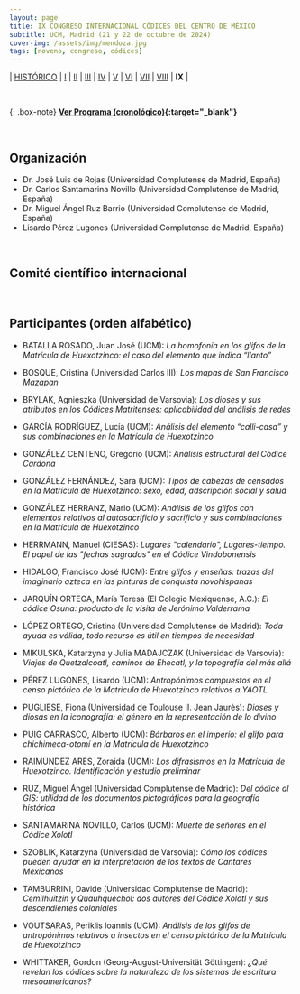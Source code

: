 ```yaml
---
layout: page
title: IX CONGRESO INTERNACIONAL CÓDICES DEL CENTRO DE MÉXICO
subtitle: UCM, Madrid (21 y 22 de octubre de 2024)
cover-img: /assets/img/mendoza.jpg
tags: [noveno, congreso, códices]
---
```


| [HISTÓRICO](/congresos/codices/historico) | [I](/congresos/codices/i) | [II](/congresos/codices/ii) | [III](/congresos/codices/iii) | [IV](/congresos/codices/iv) | [V](/congresos/codices/v) | [VI](/congresos/codices/vi) | [VII](/congresos/codices/vii) | [VIII](/congresos/codices/viii) | **IX** |

<br/>

{: .box-note}
**[Ver Programa (cronológico)](/congresos/codices/ix/docs/IX-Congreso-2024.pdf){:target="_blank"}**

<br/>

## Organización

 - Dr. José Luis de Rojas (Universidad Complutense de Madrid, España)
 - Dr. Carlos Santamarina Novillo (Universidad Complutense de Madrid, España)
 - Dr. Miguel Ángel Ruz Barrio (Universidad Complutense de Madrid, España)
 - Lisardo Pérez Lugones (Universidad Complutense de Madrid, España)

<br/>

## Comité científico internacional

<br/>

## Participantes (orden alfabético)

- BATALLA ROSADO, Juan José (UCM): *La homofonía en los glifos de la Matrícula de Huexotzinco: el caso del elemento que indica “llanto”*

- BOSQUE, Cristina (Universidad Carlos III): *Los mapas de San Francisco Mazapan*

- BRYLAK, Agnieszka (Universidad de Varsovia): *Los dioses y sus atributos en los Códices Matritenses: aplicabilidad del análisis de redes*

- GARCÍA RODRÍGUEZ, Lucía (UCM): *Análisis del elemento “calli-casa” y sus combinaciones en la Matrícula de Huexotzinco*

- GONZÁLEZ CENTENO, Gregorio (UCM): *Análisis estructural del Códice Cardona*

- GONZÁLEZ FERNÁNDEZ, Sara (UCM): *Tipos de cabezas de censados en la Matrícula de Huexotzinco: sexo, edad, adscripción social y salud*

- GONZÁLEZ HERRANZ, Mario (UCM): *Análisis de los glifos con elementos relativos al autosacrificio y sacrificio y sus combinaciones en la Matrícula de Huexotzinco*

- HERRMANN, Manuel (CIESAS): *Lugares "calendario", Lugares-tiempo. El papel de las "fechas sagradas" en el Códice Vindobonensis*

- HIDALGO, Francisco José (UCM): *Entre glifos y enseñas: trazas del imaginario azteca en las pinturas de conquista novohispanas*

- JARQUÍN ORTEGA, María Teresa (El Colegio Mexiquense, A.C.): *El códice Osuna: producto de la visita de Jerónimo Valderrama*

- LÓPEZ ORTEGO, Cristina (Universidad Complutense de Madrid): *Toda ayuda es válida, todo recurso es útil en tiempos de necesidad*

- MIKULSKA, Katarzyna y Julia MADAJCZAK (Universidad de Varsovia): *Viajes de Quetzalcoatl, caminos de Ehecatl, y la topografía del más allá*

- PÉREZ LUGONES, Lisardo (UCM): *Antropónimos compuestos en el censo pictórico de la Matrícula de Huexotzinco relativos a YAOTL*

- PUGLIESE, Fiona (Universidad de Toulouse II. Jean Jaurès): *Dioses y diosas en la iconografía: el género en la representación de lo divino*

- PUIG CARRASCO, Alberto (UCM): *Bárbaros en el imperio: el glifo para chichimeca-otomí en la Matrícula de Huexotzinco*

- RAIMÚNDEZ ARES, Zoraida (UCM): *Los difrasismos en la Matrícula de Huexotzinco. Identificación y estudio preliminar*

- RUZ, Miguel Ángel (Universidad Complutense de Madrid): *Del códice al GIS: utilidad de los documentos pictográficos para la geografía histórica*

- SANTAMARINA NOVILLO, Carlos (UCM): *Muerte de señores en el Códice Xolotl*

- SZOBLIK, Katarzyna (Universidad de Varsovia): *Cómo los códices pueden ayudar en la interpretación de los textos de Cantares Mexicanos*

- TAMBURRINI, Davide (Universidad Complutense de Madrid): *Cemilhuitzin y Quauhquechol: dos autores del Códice Xolotl y sus descendientes coloniales*

- VOUTSARAS, Periklis Ioannis (UCM): *Análisis de los glifos de antropónimos relativos a insectos en el censo pictórico de la Matrícula de Huexotzinco*

- WHITTAKER, Gordon (Georg-August-Universität Göttingen): *¿Qué revelan los códices sobre la naturaleza de los sistemas de escritura mesoamericanos?*
